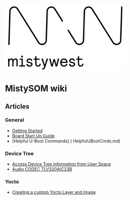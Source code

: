 <img src="img/2018_MistyWest_LogoCombo_FINAL_RGB.png" alt="MistyWest" width="400"/>

# MistySOM wiki

## Articles

### General

* [Getting Started ]( GettingStarted.md )
* [Board Start Up Guide]( BoardStartUpGuide.md)
* [Helpful U-Boot Commands] ( HelpfulUBootCmds.md)

### Device Tree

* [Access Device Tree information from User Space]( DeviceTreeFromUserSpace.md )
* [Audio CODEC TLV320AIC23B]( AudioCodec.md )

### Yocto

* [Creating a custom Yocto Layer and Image]( CreatingCustomYoctoLayer.md )
